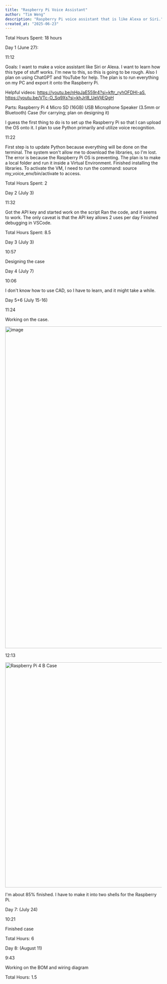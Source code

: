 ```yaml
---
title: "Raspberry Pi Voice Assistant"
author: "Tim Weng"
description: "Raspberry Pi voice assistant that is like Alexa or Siri."
created_at: "2025-06-23"
---
```


Total Hours Spent: 18 hours

Day 1 (June 27):

11:12

Goals:
I want to make a voice assistant like Siri or Alexa. 
I want to learn how this type of stuff works. I'm new to this, so this is going to be rough.
Also I plan on using ChatGPT and YouTube for help.
The plan is to run everything on my PC and export it onto the Raspberry Pi.

Helpful videos: 
https://youtu.be/nHpJaE559r4?si=kftr_ryhOFDHl-aS,
https://youtu.be/VTc-O_Sq9Xs?si=khJrI8_UeVIjEQgH

Parts: 
Raspberry Pi 4
Micro SD (16GB)
USB Microphone
Speaker (3.5mm or Bluetooth)
Case (for carrying; plan on designing it)

I guess the first thing to do is to set up the Raspberry Pi so that I can upload the OS onto it.
I plan to use Python primarily and utilize voice recognition.

11:22

First step is to update Python because everything will be done on the terminal.
The system won't allow me to download the libraries, so I'm lost.
The error is because the Raspberry Pi OS is preventing.
The plan is to make a local folder and run it inside a Virtual Environment.
Finished installing the libraries. To activate the VM, I need to run the command: source my_voice_env/bin/activate to access.

Total Hours Spent: 2

Day 2 (July 3)

11:32

Got the API key and started work on the script
Ran the code, and it seems to work. The only caveat is that the API key allows 2 uses per day
Finished debugging in VSCode.

Total Hours Spent: 8.5

Day 3 (July 3)

10:57

Designing the case

Day 4 (July 7)

10:06

I don't know how to use CAD, so I have to learn, and it might take a while. 

Day 5+6 (July 15-16)

11:24

Working on the case.

<img width="1919" height="1032" alt="image" src="https://github.com/user-attachments/assets/c3addd8a-4d96-4f42-bd3d-f21f4a5dea7a" />

12:13 

<img width="1920" height="722" alt="Raspberry Pi 4 B Case" src="https://github.com/user-attachments/assets/09831099-fe67-4b30-882d-b9ecfe0679dc" />

I'm about 85% finished. I have to make it into two shells for the Raspberry Pi.

Day 7: (July 24)

10:21 

Finished case

Total Hours: 6

Day 8: (August 11)

9:43 

Working on the BOM and wiring diagram 

Total Hours: 1.5


